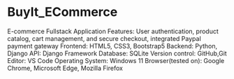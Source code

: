 # BuyIt_ECommerce
E-commerce Fullstack Application
Features: User authentication, product catalog, cart management, and secure checkout, integrated Paypal payment gateway
Frontend: HTML5, CSS3, Bootstrap5
Backend: Python, Django
API: Django Framework
Database: SQLite
Version control: GitHub,Git
Editor: VS Code
Operating System: Windows 11
Browser(tested on): Google Chrome, Microsoft Edge, Mozilla Firefox


    
